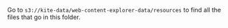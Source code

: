 Go to `s3://kite-data/web-content-explorer-data/resources` to find all the files that go in this folder. 